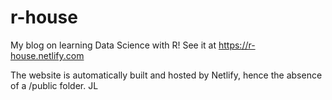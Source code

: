 # r-house
My blog on learning Data Science with R!
See it at https://r-house.netlify.com

The website is automatically built and hosted by Netlify, hence the absence of a /public folder.
JL
